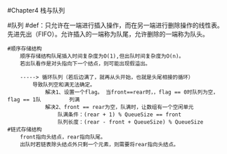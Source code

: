 #Chapter4       栈与队列

#队列
    #def：只允许在一端进行插入操作，而在另一端进行删除操作的线性表。
               先进先出（FIFO）。允许插入的一端称为队尾，允许删除的一端称为队头。
    
    #顺序存储结构
        顺序存储结构队尾插入时间复杂度为O(1),但出队时间复杂度为O(n)。
        若出队看作是对头指向下一个结点，则可能出现假溢出。
        
        -----> 循环队列（若后边满了，就再从头开始，也就是头尾相接的循环）
            导致队列空和满无法确定。
                解决1、设置一个flag。 当front==rear时，，flag == 0时队列为空，flag == 1队         列满
                解决2、front == rear为空，队满时，让数组有一个空闲单元
                    队满条件：(rear + 1) % QueueSize == front
                    队列长度：(rear - front + QueueSize) % QueueSize
    #链式存储结构
        front指向头结点，rear指向队尾。
        出队时若链表除头结点外只剩一个元素，则需要将rear指向头结点。
        
